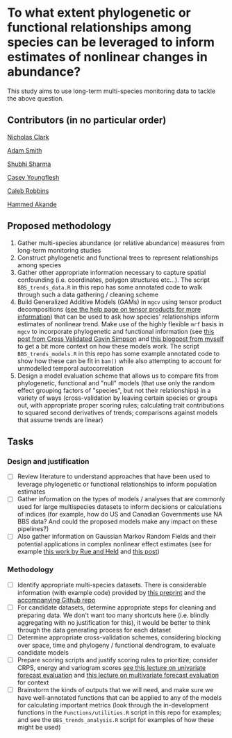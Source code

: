 # To what extent phylogenetic or functional relationships among species can be leveraged to inform estimates of nonlinear changes in abundance?

This study aims to use long-term multi-species monitoring data to tackle the above question. 


## Contributors (in no particular order)
[Nicholas Clark](https://github.com/nicholasjclark)
  
[Adam Smith](https://github.com/AdamCSmithCWS)

[Shubhi Sharma](https://github.com/shubhi124081)

[Casey Youngflesh](https://github.com/caseyyoungflesh)
  
[Caleb Robbins](https://github.com/robbinscalebj)

[Hammed Akande](https://github.com/drhammed)

## Proposed methodology
1. Gather multi-species abundance (or relative abundance) measures from long-term monitoring studies
2. Construct phylogenetic and functional trees to represent relationships among species
3. Gather other appropriate information necessary to capture spatial confounding (i.e. coordinates, polygon structures etc...). The script `BBS_trends_data.R` in this repo has some annotated code to walk through such a data gathering / cleaning scheme
4. Build Generalized Additive Models (GAMs) in `mgcv` using tensor product decompositions ([see the help page on tensor products for more information](https://rdrr.io/cran/mgcv/man/te.html)) that can be used to ask how species' relationships inform estimates of nonlinear trend. Make use of the highly flexible `mrf` basis in `mgcv` to incorporate phylogenetic and functional information (see [this post from Cross Validated Gavin Simpson](https://stats.stackexchange.com/questions/638522/gam-model-with-spatial-account-via-mrf) and [this blogpost from myself](https://ecogambler.netlify.app/blog/phylogenetic-smooths-mgcv/) to get a bit more context on how these models work. The script `BBS_trends_models.R` in this repo has some example annotated code to show how these can be fit in `bam()` while also attempting to account for unmodelled temporal autocorrelation
6. Design a model evaluation scheme that allows us to compare fits from phylogenetic, functional and "null" models (that use only the random effect grouping factors of "species", but not their relationships) in a variety of ways (cross-validation by leaving certain species or groups out, with appropriate proper scoring rules; calculating trait contributions to squared second derivatives of trends; comparisons against models that assume trends are linear) 

## Tasks
### Design and justification
- [ ] Review literature to understand approaches that have been used to leverage phylogenetic or functional relationships to inform population estimates
- [ ] Gather information on the types of models / analyses that are commonly used for large multispecies datasets to inform decisions or calculations of indices (for example, how do US and Canadian Governments use NA BBS data? And could the proposed models make any impact on these pipelines?)
- [ ] Also gather information on Gaussian Markov Random Fields and their potential applications in complex nonlinear effect estimates (see for example [this work by Rue and Held](https://www.taylorfrancis.com/books/mono/10.1201/9780203492024/gaussian-markov-random-fields-havard-rue-leonhard-held) and [this post](https://haakonbakkagit.github.io/btopic120.html))

### Methodology
- [ ] Identify appropriate multi-species datasets. There is considerable information (with example code) provided by [this preprint](https://www.biorxiv.org/content/10.1101/2022.11.02.514877v1?rss=1) and the [accompanying Github repo](https://github.com/GitTFJ/correlated_effect_model)
- [ ] For candidate datasets, determine appropriate steps for cleaning and preparing data. We don't want too many shortcuts here (i.e. blindly aggregating with no justification for this), it would be better to think through the data generating process for each dataset
- [ ] Determine appropriate cross-validation schemes, considering blocking over space, time and phylogeny / functional dendrogram, to evaluate candidate models
- [ ] Prepare scoring scripts and justify scoring rules to prioritize; consider CRPS, energy and variogram scores [see this lecture on univariate forecast evaluation](https://nicholasjclark.github.io/physalia-forecasting-course/day3/lecture_4_slidedeck#1) and [this lecture on multivariate forecast evaluation](https://nicholasjclark.github.io/physalia-forecasting-course/day4/lecture_5_slidedeck#1) for context
- [ ] Brainstorm the kinds of outputs that we will need, and make sure we have well-annotated functions that can be applied to any of the models for calculating important metrics (look through the in-development functions in the `Functions/utilities.R` script in this repo for examples; and see the `BBS_trends_analysis.R` script for examples of how these might be used)
